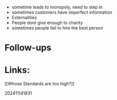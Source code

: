 

- sometime leads to monopoly, need to step in 
- sometimes customers have imperfect information
- Externalities 
- People dont give enough to charity
- sometimes people fail to hire the best person

# Follow-ups


# Links: 
[[Whose Standards are too high?]]


202411141831
